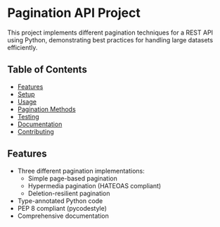 # Pagination API Project

This project implements different pagination techniques for a REST API using Python, demonstrating best practices for handling large datasets efficiently.

## Table of Contents
- [Features](#features)
- [Setup](#setup)
- [Usage](#usage)
- [Pagination Methods](#pagination-methods)
- [Testing](#testing)
- [Documentation](#documentation)
- [Contributing](#contributing)

## Features

- Three different pagination implementations:
  - Simple page-based pagination
  - Hypermedia pagination (HATEOAS compliant)
  - Deletion-resilient pagination
- Type-annotated Python code
- PEP 8 compliant (pycodestyle)
- Comprehensive documentation
